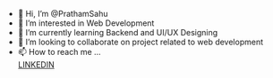 - 👋 Hi, I’m @PrathamSahu
- 👀 I’m interested in Web Development
- 🌱 I’m currently learning Backend and UI/UX Designing
- 💞️ I’m looking to collaborate on project related to web development 
- 📫 How to reach me ...
<br><a href="www.linkedin.com/in/pratham-sahu-513a00206">LINKEDIN<a>


<!---
PrathamSahu/PrathamSahu is a ✨ special ✨ repository because its `README.md` (this file) appears on your GitHub profile.
You can click the Preview link to take a look at your changes.
--->
